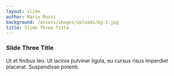 ```yaml
---
layout: slide
author: Mario Rossi
background: /assets/images/uploads/bg-3.jpg
title: Slide Three Title
---
```

### Slide Three Title
Ut et finibus leo.
Ut lacinia pulvinar ligula, eu cursus risus imperdiet placerat.
Suspendisse potenti.